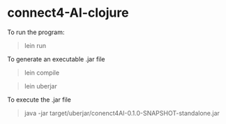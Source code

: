 # connect4-AI-clojure

To run the program:
  >lein run

To generate an executable .jar file
  >lein compile

  >lein uberjar

To execute the .jar file
  >java -jar target/uberjar/conenct4AI-0.1.0-SNAPSHOT-standalone.jar <level>
